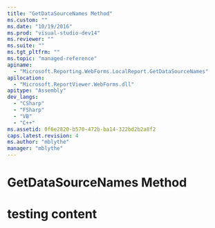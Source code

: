 ```yaml
---
title: "GetDataSourceNames Method"
ms.custom: ""
ms.date: "10/19/2016"
ms.prod: "visual-studio-dev14"
ms.reviewer: ""
ms.suite: ""
ms.tgt_pltfrm: ""
ms.topic: "managed-reference"
apiname: 
  - "Microsoft.Reporting.WebForms.LocalReport.GetDataSourceNames"
apilocation: 
  - "Microsoft.ReportViewer.WebForms.dll"
apitype: "Assembly"
dev_langs: 
  - "CSharp"
  - "FSharp"
  - "VB"
  - "C++"
ms.assetid: 0f6e2820-b570-472b-ba14-322bd2b2a8f2
caps.latest.revision: 4
ms.author: "mblythe"
manager: "mblythe"
---
```

# GetDataSourceNames Method
# testing content